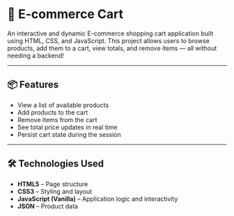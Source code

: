 # 🛒 E-commerce Cart

An interactive and dynamic E-commerce shopping cart application built using HTML, CSS, and JavaScript. This project allows users to browse products, add them to a cart, view totals, and remove items — all without needing a backend!

---

## 📦 Features

- View a list of available products
- Add products to the cart
- Remove items from the cart
- See total price updates in real time
- Persist cart state during the session

---

## 🛠️ Technologies Used

- **HTML5** – Page structure
- **CSS3** – Styling and layout
- **JavaScript (Vanilla)** – Application logic and interactivity
- **JSON** – Product data
